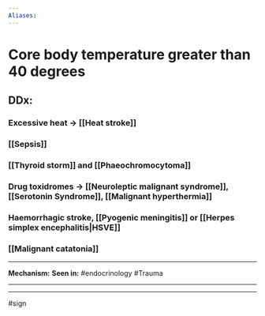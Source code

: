 ```yaml
---
Aliases:
---
```

# Core body temperature greater than 40 degrees
## DDx:
### Excessive heat -> [[Heat stroke]]
### [[Sepsis]]
### [[Thyroid storm]] and [[Phaeochromocytoma]]
### Drug toxidromes -> [[Neuroleptic malignant syndrome]], [[Serotonin Syndrome]], [[Malignant hyperthermia]]
### Haemorrhagic stroke, [[Pyogenic meningitis]] or [[Herpes simplex encephalitis|HSVE]] 
### [[Malignant catatonia]] 

---
**Mechanism:**
**Seen in:** #endocrinology #Trauma 

---


---
#sign 


